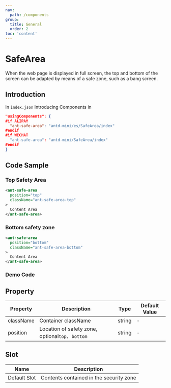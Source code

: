 ```yaml
---
nav:
  path: /components
group:
  title: General
  order: 2
toc: 'content'
---
```


# SafeArea
When the web page is displayed in full screen, the top and bottom of the screen can be adapted by means of a safe zone, such as a bang screen.

## Introduction

In `index.json` Introducing Components in

```json
"usingComponents": {
#if ALIPAY
  "ant-safe-area": "antd-mini/es/SafeArea/index"
#endif
#if WECHAT
  "ant-safe-area": "antd-mini/SafeArea/index"
#endif
}
```

## Code Sample

### Top Safety Area
```xml
<ant-safe-area 
  position="top" 
  className="ant-safe-area-top"
>
  Content Area
</ant-safe-area>
```

### Bottom safety zone
```xml
<ant-safe-area 
  position="bottom" 
  className="ant-safe-area-bottom"
>
  Content Area
</ant-safe-area>
```

### Demo Code

<code src="../../demo/pages/SafeArea/index"></code>

## Property

| Property | Description | Type | Default Value |
|-----|-----|-----|--------|
| className | Container className | string | - |
| position | Location of safety zone, optional`top`、`bottom` | string | - |

## Slot

| Name        | Description                 |
| ----------- | -------------------- |
| Default Slot    | Contents contained in the security zone |
